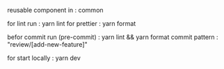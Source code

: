 reusable component in : common

for lint run : yarn lint
for prettier : yarn format

befor commit run (pre-commit) : yarn lint && yarn format
commit pattern : "review/[add-new-feature]"

for start locally : yarn dev
